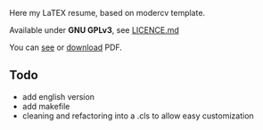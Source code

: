 
Here my LaTEX resume, based on modercv template.

Available under **GNU GPLv3**, see [LICENCE.md](https://github.com/gaelfoppolo/resume/blob/master/LICENCE.md)

You can [see](https://github.com/gaelfoppolo/resume/blob/master/cv_en.pdf) or [download](https://github.com/gaelfoppolo/resume/raw/master/cv_en.pdf) PDF.

## Todo

* add english version
* add makefile
* cleaning and refactoring into a .cls to allow easy customization